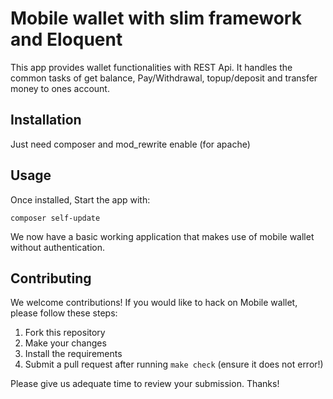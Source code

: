 # Mobile wallet with slim framework and Eloquent

This app provides wallet functionalities with REST Api. It handles the common
tasks of get balance, Pay/Withdrawal, topup/deposit and transfer money to ones account.

## Installation
Just need composer and mod_rewrite enable (for apache)

## Usage

Once installed, Start the app with:

```
composer self-update
```

We now have a basic working application that makes use of mobile wallet without 
authentication.

## Contributing

We welcome contributions! If you would like to hack on Mobile wallet, please
follow these steps:

1. Fork this repository
2. Make your changes
3. Install the requirements
4. Submit a pull request after running `make check` (ensure it does not error!)

Please give us adequate time to review your submission. Thanks!
